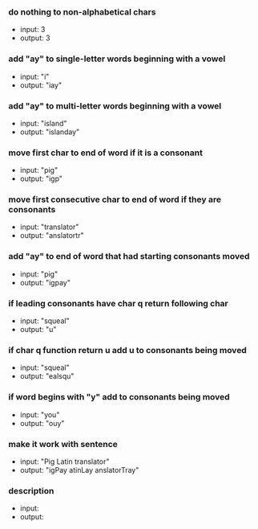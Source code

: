 ### do nothing to non-alphabetical chars
* input: 3
* output: 3

### add "ay" to single-letter words beginning with a vowel
* input: "i"
* output: "iay"

### add "ay" to multi-letter words beginning with a vowel
* input: "island"
* output: "islanday"

### move first char to end of word if it is a consonant
* input: "pig"
* output: "igp"

### move first consecutive char to end of word if they are consonants
* input: "translator"
* output: "anslatortr"

### add "ay" to end of word that had starting consonants moved
* input: "pig"
* output: "igpay"

### if leading consonants have char q return following char
* input: "squeal"
* output: "u"

### if char q function return u add u to consonants being moved
* input: "squeal"
* output: "ealsqu"

### if word begins with "y" add to consonants being moved
* input: "you"
* output: "ouy"

### make it work with sentence
* input: "Pig Latin translator"
* output: "igPay atinLay anslatorTray"

### description
* input:
* output:
